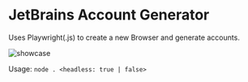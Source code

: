# JetBrains Account Generator
Uses Playwright(.js) to create a new Browser and generate accounts.
<br>

![showcase](https://i.imgur.com/N3O4JDJ.gif)

Usage: `node . <headless: true | false>`
